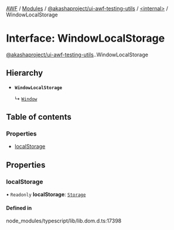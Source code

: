 [AWF](../README.md) / [Modules](../modules.md) / [@akashaproject/ui-awf-testing-utils](../modules/akashaproject_ui_awf_testing_utils.md) / [<internal\>](../modules/akashaproject_ui_awf_testing_utils._internal_.md) / WindowLocalStorage

# Interface: WindowLocalStorage

[@akashaproject/ui-awf-testing-utils](../modules/akashaproject_ui_awf_testing_utils.md).[<internal>](../modules/akashaproject_ui_awf_testing_utils._internal_.md).WindowLocalStorage

## Hierarchy

- **`WindowLocalStorage`**

  ↳ [`Window`](akashaproject_ui_awf_testing_utils._internal_.Window.md)

## Table of contents

### Properties

- [localStorage](akashaproject_ui_awf_testing_utils._internal_.WindowLocalStorage.md#localstorage)

## Properties

### localStorage

• `Readonly` **localStorage**: [`Storage`](../modules/akashaproject_ui_awf_testing_utils._internal_.md#storage)

#### Defined in

node_modules/typescript/lib/lib.dom.d.ts:17398
